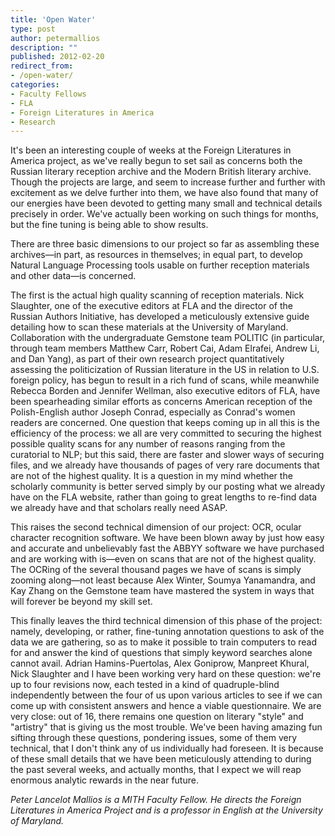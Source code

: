 ```yaml
---
title: 'Open Water'
type: post
author: petermallios
description: ""
published: 2012-02-20
redirect_from: 
- /open-water/
categories:
- Faculty Fellows
- FLA
- Foreign Literatures in America
- Research
---
```

It's been an interesting couple of weeks at the Foreign Literatures in America project, as we've really begun to set sail as concerns both the Russian literary reception archive and the Modern British literary archive. Though the projects are large, and seem to increase further and further with excitement as we delve further into them, we have also found that many of our energies have been devoted to getting many small and technical details precisely in order. We've actually been working on such things for months, but the fine tuning is being able to show results.

There are three basic dimensions to our project so far as assembling these archives—in part, as resources in themselves; in equal part, to develop Natural Language Processing tools usable on further reception materials and other data—is concerned.

The first is the actual high quality scanning of reception materials. Nick Slaughter, one of the executive editors at FLA and the director of the Russian Authors Initiative, has developed a meticulously extensive guide detailing how to scan these materials at the University of Maryland. Collaboration with the undergraduate Gemstone team POLITIC (in particular, through team members Matthew Carr, Robert Cai, Adam Elrafei, Andrew Li, and Dan Yang), as part of their own research project quantitatively assessing the politicization of Russian literature in the US in relation to U.S. foreign policy, has begun to result in a rich fund of scans, while meanwhile Rebecca Borden and Jennifer Wellman, also executive editors of FLA, have been spearheading similar efforts as concerns American reception of the Polish-English author Joseph Conrad, especially as Conrad's women readers are concerned. One question that keeps coming up in all this is the efficiency of the process: we all are very committed to securing the highest possible quality scans for any number of reasons ranging from the curatorial to NLP; but this said, there are faster and slower ways of securing files, and we already have thousands of pages of very rare documents that are not of the highest quality. It is a question in my mind whether the scholarly community is better served simply by our posting what we already have on the FLA website, rather than going to great lengths to re-find data we already have and that scholars really need ASAP.

This raises the second technical dimension of our project: OCR, ocular character recognition software. We have been blown away by just how easy and accurate and unbelievably fast the ABBYY software we have purchased and are working with is—even on scans that are not of the highest quality. The OCRing of the several thousand pages we have of scans is simply zooming along—not least because Alex Winter, Soumya Yanamandra, and Kay Zhang on the Gemstone team have mastered the system in ways that will forever be beyond my skill set.

This finally leaves the third technical dimension of this phase of the project: namely, developing, or rather, fine-tuning annotation questions to ask of the data we are gathering, so as to make it possible to train computers to read for and answer the kind of questions that simply keyword searches alone cannot avail. Adrian Hamins-Puertolas, Alex Goniprow, Manpreet Khural, Nick Slaughter and I have been working very hard on these question: we're up to four revisions now, each tested in a kind of quadruple-blind independently between the four of us upon various articles to see if we can come up with consistent answers and hence a viable questionnaire. We are very close: out of 16, there remains one question on literary "style" and "artistry" that is giving us the most trouble. We've been having amazing fun sifting through these questions, pondering issues, some of them very technical, that I don't think any of us individually had foreseen. It is because of these small details that we have been meticulously attending to during the past several weeks, and actually months, that I expect we will reap enormous analytic rewards in the near future.

_Peter Lancelot Mallios is a MITH Faculty Fellow. He directs the Foreign Literatures in America Project and is a professor in English at the University of Maryland._
